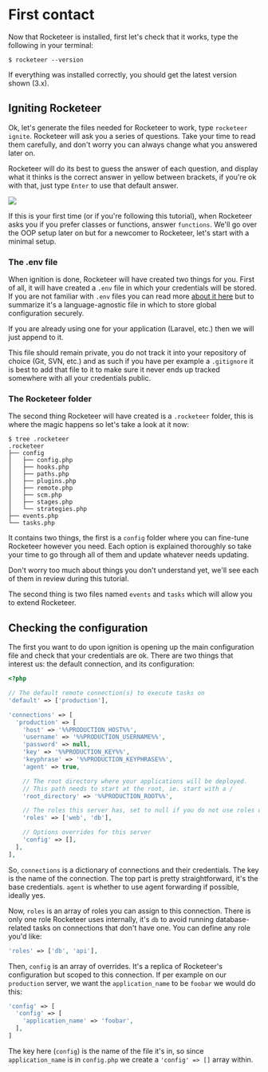 # First contact

Now that Rocketeer is installed, first let's check that it works, type the following in your terminal:

```shell
$ rocketeer --version
```

If everything was installed correctly, you should get the latest version shown (3.x).

## Igniting Rocketeer

Ok, let's generate the files needed for Rocketeer to work, type `rocketeer ignite`. Rocketeer will ask you a series of questions. Take your time to read them carefully, and don't worry you can always change what you answered later on.

Rocketeer will do its best to guess the answer of each question, and display what it thinks is the correct answer in yellow between brackets, if you're ok with that, just type `Enter` to use that default answer.

![](http://i.imgur.com/nIS24jT.gif)

If this is your first time (or if you're following this tutorial), when Rocketeer asks you if you prefer classes or functions, answer `functions`. We'll go over the OOP setup later on but for a newcomer to Rocketeer, let's start with a minimal setup.

### The .env file

When ignition is done, Rocketeer will have created two things for you. First of all, it will have created a `.env` file in which your credentials will be stored. If you are not familiar with `.env` files you can read more [about it here](https://github.com/vlucas/phpdotenv#why-env) but to summarize it's a language-agnostic file in which to store global configuration securely.

If you are already using one for your application (Laravel, etc.) then we will just append to it.

This file should remain private, you do not track it into your repository of choice (Git, SVN, etc.) and as such if you have per example a `.gitignore` it is best to add that file to it to make sure it never ends up tracked somewhere with all your credentials public.

### The Rocketeer folder

The second thing Rocketeer will have created is a `.rocketeer` folder, this is where the magic happens so let's take a look at it now:

```
$ tree .rocketeer
.rocketeer
├── config
│   ├── config.php
│   ├── hooks.php
│   ├── paths.php
│   ├── plugins.php
│   ├── remote.php
│   ├── scm.php
│   ├── stages.php
│   └── strategies.php
├── events.php
└── tasks.php
```

It contains two things, the first is a `config` folder where you can fine-tune Rocketeer however you need. Each option is explained thoroughly so take your time to go through all of them and update whatever needs updating.

Don't worry too much about things you don't understand yet, we'll see each of them in review during this tutorial.

The second thing is two files named `events` and `tasks` which will allow you to extend Rocketeer.

## Checking the configuration

The first you want to do upon ignition is opening up the main configuration file and check that your credentials are ok. There are two things that interest us: the default connection, and its configuration:

```php
<?php

// The default remote connection(s) to execute tasks on
'default' => ['production'],

'connections' => [
  'production' => [
    'host' => '%%PRODUCTION_HOST%%',
    'username' => '%%PRODUCTION_USERNAME%%',
    'password' => null,
    'key' => '%%PRODUCTION_KEY%%',
    'keyphrase' => '%%PRODUCTION_KEYPHRASE%%',
    'agent' => true,

    // The root directory where your applications will be deployed.
    // This path needs to start at the root, ie. start with a /
    'root_directory' => '%%PRODUCTION_ROOT%%',

    // The roles this server has, set to null if you do not use roles on your project
    'roles' => ['web', 'db'],

    // Options overrides for this server
    'config' => [],
  ],
],
```

So, `connections` is a dictionary of connections and their credentials. The key is the name of the connection. The top part is pretty straightforward, it's the base credentials. `agent` is whether to use agent forwarding if possible, ideally yes.

Now, `roles` is an array of roles you can assign to this connection. There is only one role Rocketeer uses internally, it's `db` to avoid running database-related tasks on connections that don't have one. You can define any role you'd like:

```php
'roles' => ['db', 'api'],
```

Then, `config` is an array of overrides. It's a replica of Rocketeer's configuration but scoped to this connection. If per example on our `production` server, we want the `application_name` to be `foobar` we would do this:

```php
'config' => [
  'config' => [
    'application_name' => 'foobar',
  ],
]
```

The key here (`config`) is the name of the file it's in, so since `application_name` is in `config.php` we create a `'config' => []` array within.
